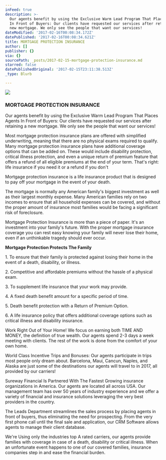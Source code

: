 ```yaml
---
inFeed: true
description: >-
  Our agents benefit by using the Exclusive Warm Lead Program That Places Agents
  In Front of Buyers: Our clients have requested our services after retaining a
  new mortgage. We only see the people that want our services!
dateModified: '2017-02-16T00:08:34.172Z'
datePublished: '2017-02-16T00:08:34.621Z'
title: MORTGAGE PROTECTION INSURANCE
author: []
publisher: {}
via: {}
sourcePath: _posts/2017-02-15-mortgage-protection-insurance.md
starred: false
datePublishedOriginal: '2017-02-15T23:11:38.513Z'
_type: Blurb

---
```

![](https://the-grid-user-content.s3-us-west-2.amazonaws.com/fa43a708-78cf-4d8a-8ff2-d00b81e86ccd.jpg)

### **MORTGAGE PROTECTION INSURANCE**

Our agents benefit by using the Exclusive Warm Lead Program That Places Agents In Front of Buyers: Our clients have requested our services after retaining a new mortgage. We only see the people that want our services!

Most mortgage protection insurance plans are offered with simplified underwriting, meaning that there are no physical exams required to qualify. Many mortgage protection insurance plans have additional coverage options that can be added on. These would include disability protection, critical illness protection, and even a unique return of premium feature that offers a refund of all eligible premiums at the end of your term. That's right: life insurance if you need it or a refund if you don't

Mortgage protection insurance is a life insurance product that is designed to pay off your mortgage in the event of your death.

The mortgage is normally any American family's biggest investment as well as their largest monthly expense. Many American families rely on two incomes to ensure that all household expenses can be covered, and without the proper amount of insurance most families would be facing a significant risk of foreclosure.

Mortgage Protection Insurance is more than a piece of paper. It's an investment into your family's future. With the proper mortgage insurance coverage you can rest easy knowing your family will never lose their home, even if an unthinkable tragedy should ever occur.

**Mortgage Protection Protects The Family**

1\. To ensure that their family is protected against losing their home in the event of a death, disability, or illness.

2\. Competitive and affordable premiums without the hassle of a physical exam.

3\. To supplement life insurance that your work may provide.

4\. A fixed death benefit amount for a specific period of time.

5\. Death benefit protection with a Return of Premium Option.

6\. A life insurance policy that offers additional coverage options such as critical illness and disability insurance.

Work Right Out of Your Home! We focus on earning both TIME AND MONEY, the definition of true wealth. Our agents spend 2-3 days a week meeting with clients. The rest of the work is done from the comfort of your own home.

World Class Incentive Trips and Bonuses: Our agents participate in trips most people only dream about. Barcelona, Maui, Cancun, Naples, and Alaska are just some of the destinations our agents will travel to in 2017, all provided by our carriers!

Sureway Financial Is Partnered With The Fastest Growing insurance organizations in America. Our agents are located all across USA. Our management team has over 50 years of industry experience and we offer a variety of financial and insurance solutions leveraging the very best providers in the country.

The Leads Department streamlines the sales process by placing agents in front of buyers, thus eliminating the need for prospecting. From the very first phone call until the final sale and application, our CRM Software allows agents to manage their client database.

We're Using only the industries top A rated carriers, our agents provide families with coverage in case of a death, disability or critical illness. When an unfortunate event happens to one of our covered families, insurance companies step in and ease the financial burden.